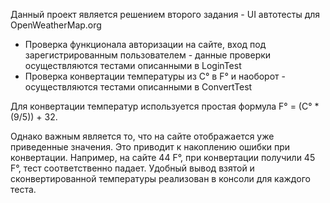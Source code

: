 Данный проект является решением второго задания - UI автотесты для OpenWeatherMap.org
- Проверка функционала авторизации на сайте, вход  под зарегистрированным пользователем - данные проверки осуществляются тестами описанными в LoginTest
- Проверка конвертации температуры из C° в F° и наоборот - осуществляются тестами описанными в ConvertTest

Для конвертации температур используется простая формула F° = (C° * (9/5)) + 32.

Однако важным является то, что на сайте отображается уже приведенные значения. 
Это приводит к накоплению ошибки при конвертации. 
Например, на сайте 44 F°, при конвертации получили 45 F°, тест соответственно падает.
Удобный вывод взятой и сконвертированной температуры реализован в консоли для каждого теста.
